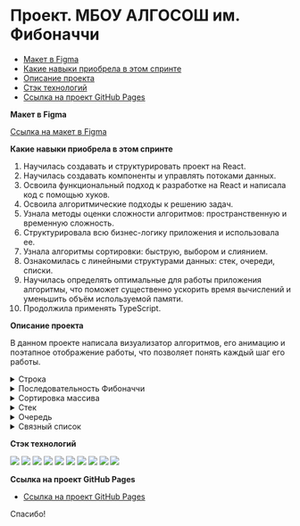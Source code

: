 # Проект. МБОУ АЛГОСОШ им. Фибоначчи

- [Макет в Figma](#figma)
- [Какие навыки приобрела в этом спринте](#skills)
- [Описание проекта](#about)
- [Стэк технологий](#stack)
- [Ссылка на проект GitHub Pages](https://krekser37.github.io/St_burgers/)

<a name='figma'>**Макет в Figma**</a>

[Ссылка на макет в Figma](https://www.figma.com/file/RIkypcTQN5d37g7RRTFid0/Algososh_external_link?node-id=0%3A1)

<a name='skills'>**Какие навыки приобрела в этом спринте**</a>

1. Научилась создавать и структурировать проект на React.
2. Научилась создавать компоненты и управлять потоками данных.
3. Освоила функциональный подход к разработке на React и написала код с помощью хуков.
4. Освоила алгоритмические подходы к решению задач.
5. Узнала методы оценки сложности алгоритмов: пространственную и временную сложность.
6. Структурировала всю бизнес-логику приложения и использовала ее.
7. Узнала алгоритмы сортировки: быструю, выбором и слиянием.
8. Ознакомилась с линейными структурами данных: стек, очереди, списки.
9. Научилась определять оптимальные для работы приложения алгоритмы, что поможет существенно ускорить время вычислений и уменьшить объём используемой памяти.
10. Продолжила применять TypeScript.

<a name='about'>**Описание проекта**</a>

В данном проекте написала визуализатор алгоритмов, его анимацию и поэтапное отображение работы, что позволяет понять каждый шаг его работы.

<details><summary>Строка</summary>

На этом экране предстоит развернуть строку.

Начальное состояние страницы

![Начальное состояние страницы](README_static/Untitled.png)

Введите текст в инпут и нажмите развернуть.

Сначала на экране появляется слово, буквы которого записаны в синие кружки.

![Строка в исходном виде](README_static/Untitled%201.png)

Строка в исходном виде

Два кандидата на сортировку подсвечены цветом `#D252E1`. Уже отсортированные элементы выделены `#7FE051`.

На скриншоте показана строка, в которой поменяли местами крайние символы:

![Промежуточный этап разворота строки](README_static/Untitled%202.png)

Промежуточный этап разворота строки

Выделение повторяется, пока полностью не развернётся строка.
Анимация выполняется плавно.

</details>

<details><summary>Последовательность Фибоначчи</summary>
На этом экране предстоит сгенерировать `n` чисел последовательности Фибоначчи.

![Начальное состояние страницы](README_static/Untitled%203.png)

Начальное состояние страницы

Например, ввели 4, тогда на экране появиться ряд 1, 1, 2, 3, 5. В инпут можно вводить только положительные целые числа. И так как последовательность бесконечна, добавлена максимальная граница ввода 1 ≤ `n`≤ 19.

Элементы отображаются постепенно. Сначала появляется один, потом второй, третий и так до `n`. Пока ряд появился не полностью.

![Сгенерированная последовательность](README_static/Untitled%204.png)

Сгенерированная последовательность

Анимация выполняется плавно.

</details>

<details><summary>Сортировка массива</summary>
На этом экране визуализированы алгоритмы сортировки выбором и пузырьком по возрастанию или по убыванию.

![Начальное состояние страницы](README_static/Untitled%205.png)

Начальное состояние страницы

Задается рандомный массив случайных целых чисел $[0; 100]$, минимальное количество элементов массива `minLen = 3`, максимальное `maxLen = 17`. Максимальное значение элемента массива равно 100, это же значение является процентным соотношением высоты столбца. В качестве максимальной высоты взяли 340px.

Когда нажимаете «По убыванию» или «По возрастанию», запускается процесс сортировки в зависимости от выбранного способа: выбором или пузырьком.

Сортировка массива выполняется плавно.

</details>

<details><summary>Стек</summary>

На этом экране визуализировано удаление и добавление элементов в структуру данных стек

![Начальное состояние страницы](README_static/Untitled%206.png)

Начальное состояние страницы

Если ввести в инпут значение и нажать «Добавить», в стеке появляется первый элемент, который необходимо отрисовать на странице.

Инпут очищается после добавления элемента в стек.

При добавлении ещё одного элемента справа от предыдущего появляется Circle с новым значением и индексом 1. И теперь уже над ним отображается подпись `top`. В момент добавления на долю секунды подсвечивается новый элемент цветом `#D252E1`.

Если в инпуте нет числа, по клику на кнопку «Добавить» метод `push(item)` не вызывается.

Если нажать «Удалить», из стека извлекается только верхний элемент. Удаляемый элемент выделяется цветом, надпись `top` перемещается на его левого соседа.

Если в стеке всего один элемент, то после нажатия «Удалить» на странице не отображаются никакие элементы стека.

По клику на кнопку «Очистить» из стека удаляются все элементы сразу.

</details>

<details><summary>Очередь</summary>
На этом экране визуализированы удаление и добавление элементов в структуру данных «очередь».

![Начальное состояние страницы](README_static/Untitled%207.png)

Начальное состояние страницы

Если ввести в инпут значение 2 и нажать «Добавить», элемент отображается под индексом 0. Также на элементе есть указатели `head` и `tail`. Инпут при этом очищается.

![Очередь с одним элементом](README_static/Untitled%208.png)

Очередь с одним элементом

При добавлении элементов в очередь позиция tail смещается, на долю секунды новый элемент выделяется цветом `#D252E1`.

![Очередь из трёх элементов в момент добавления](README_static/Untitled%209.png)

Очередь из трёх элементов в момент добавления

Теперь если нажать «Удалить», из очереди извлекается элемент под индексом 0 (на долю секунды подсвечивается `#D252E1`), a `head` перемещается на элемент с индексом 1.

![Очередь после `dequeue();`](README_static/Untitled%2010.png)

Очередь после `dequeue();`

</details>

<details><summary>Связный список</summary>

На этом экране реализованы удаление и добавление элементов в связный список.

![Начальное состояние страницы](README_static/Untitled%2011.png)

Начальное состояние страницы

**При добавлении в head** элемент появляется над первым элементом вместо надписи head.

![Добавление в head](README_static/Untitled%2012.png)

Добавление в head

Затем он занимает первое место в списке и на долю секунды выделяется зелёным цветом. Теперь над новым элементом написано head, и он указывает на предыдущий head-элемент.

![Отображение нового элемента в head](README_static/Untitled%2013.png)

Отображение нового элемента в head

**При добавлении в tail** элемент появляется в хвосте над элементом с надписью tail. Затем он занимает последнее место в списке и на долю секунды выделяется зелёным цветом. Теперь под новым элементом написано tail.

**При добавлении элемента по индексу** должны быть заполнены два поля: «Введите значение» и «Введите индекс». Вся анимация выполняется поэтапно:

- По клику на «Добавить по индексу» новый элемент отображается над первым элементом.
- Пока ищем нужный индекс, поочерёдно подсвечиваются элементы. Добавляемый элемент перепрыгивает по списку до искомого индекса.
- Когда индекс найден, отображается новый элемент над ним и добавляется.

В этом примере число 10 должно занимать индекс 2.

![Добавление по индексу. Поиск индекса](README_static/Untitled%2014.png)

Добавление по индексу. Поиск индекса

После успешного добавления 10 стоит под порядковым номером 2 и указывает на 34. Новый добавленный элемент выделите цветом. Через долю секунды все цветовые выделения и лоадер на кнопке — вставка завершена.

![Добавление по индексу. Новый элемент в списке](README_static/Untitled%2015.png)

Добавление по индексу. Новый элемент в списке

**При удалении элемента по индексу** сначала выделяются цветом элементы, пока не достигнем нужного индекса. Затем очищается значение в элементе и снизу отображается маленький кружок с удаляемым значением.

Например, ввели индекс 2 и нажали «Удалить по индексу». Сначала цветом выделяется элемент с индексом 0, потом с индексом 1, и когда дошли до нужного индекса, то удаляется элемент из связного списка:

![Удаление элемента под индексом 2](README_static/Untitled%2016.png)

Удаление элемента под индексом 2

**При удалении элемента из tail** кружок замещает надпись tail.

![Удаление элемента из tail](README_static/Untitled%2017.png)

Удаление элемента из tail

При удалении новый элемент отображать под элементами списка.

</details>


<a name='stack'>**Стэк технологий**</a>

<img src="https://img.shields.io/badge/HTML-696969?style=for-the-badge&logo=HTML5&logoColor=#F7DF1E"> <img src="https://img.shields.io/badge/CSS3-696969?style=for-the-badge&logo=CSS3&logoColor=blue"> <img src="https://img.shields.io/badge/JavaScript-696969?style=for-the-badge&logo=JavaScript&logoColor=#F7DF1E"> <img src="https://img.shields.io/badge/React-696969?style=for-the-badge&logo=React&logoColor=#F7DF1E"> <img src="https://img.shields.io/badge/React Router-696969?style=for-the-badge&logo=React Router&logoColor=#F7DF1E"> <img src="https://img.shields.io/badge/Webpack-696969?style=for-the-badge&logo=Webpack&logoColor=#F7DF1E"> <img src="https://img.shields.io/badge/TypeScript-696969?style=for-the-badge&logo=TypeScript&logoColor=#F7DF1E"> <img src="https://img.shields.io/badge/npm-696969?style=for-the-badge&logo=npm&logoColor=#F7DF1E"> <img src="https://img.shields.io/badge/github-696969?style=for-the-badge&logo=github&logoColor=#F7DF1E"> <img src="https://img.shields.io/badge/Visual Studio Code-696969?style=for-the-badge&logo=Visual Studio Code&logoColor=#F7DF1E">

<a name='project'>**Ссылка на проект GitHub Pages**</a>

- [Ссылка на проект GitHub Pages](https://krekser37.github.io/algososhMy/)

Спасибо!
